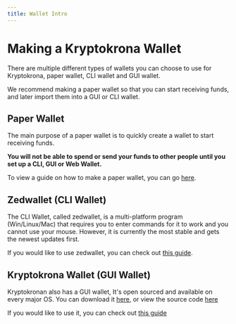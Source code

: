 ```yaml
---
title: Wallet Intro
---
```


# Making a Kryptokrona Wallet

There are multiple different types of wallets you can choose to use for Kryptokrona, paper wallet, CLI wallet and GUI wallet.

We recommend making a paper wallet so that you can start receiving funds, and later import them into a GUI or CLI wallet.

## Paper Wallet

The main purpose of a paper wallet is to quickly create a wallet to start receiving funds.

**You will not be able to spend or send your funds to other people until you set up a CLI, GUI or Web Wallet.**

To view a guide on how to make a paper wallet, you can go [here](Making-a-paper-wallet).

## Zedwallet (CLI Wallet)

The CLI Wallet, called zedwallet, is a multi-platform program (Win/Linux/Mac) that requires you to enter commands for it to work and you cannot use your mouse. However, it is currently the most stable and gets the newest updates first.

If you would like to use zedwallet, you can check out [this guide](Using-zedwallet).

## Kryptokrona Wallet (GUI Wallet)

Kryptokronan also has a GUI wallet, It's open sourced and available on every major OS. You can download it [here](https://kryptokrona.se/en/kryptokrona-wallet-2/), or view the source code [here](https://github.com/kryptokrona/kryptokrona-wallet)

If you would like to use it, you can check out [this guide](Using-Proton-Wallet)

